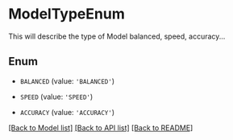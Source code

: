 # ModelTypeEnum

This will describe the type of Model balanced, speed, accuracy...

## Enum

* `BALANCED` (value: `'BALANCED'`)

* `SPEED` (value: `'SPEED'`)

* `ACCURACY` (value: `'ACCURACY'`)

[[Back to Model list]](../README.md#documentation-for-models) [[Back to API list]](../README.md#documentation-for-api-endpoints) [[Back to README]](../README.md)


